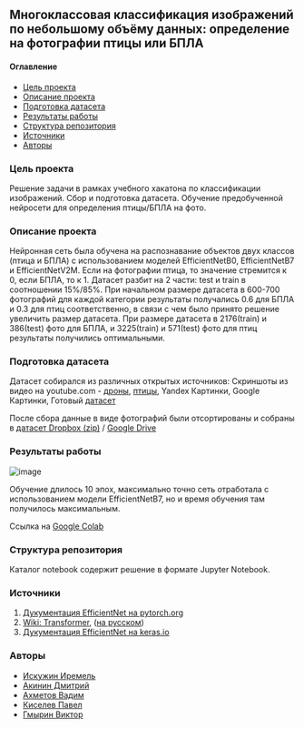 ## Многоклассовая классификация изображений по небольшому объёму данных: определение на фотографии птицы или БПЛА

#### Оглавление
- [Цель проекта](#цель-проекта)
- [Описание проекта](#описание-проекта)
- [Подготовка датасета](#подготовка-датасета)
- [Результаты работы](#результаты-работы)
- [Структура репозитория](#структура-репозитория)
- [Источники](#источники)
- [Авторы](#авторы)


### Цель проекта

Решение задачи в рамках учебного хакатона по классификации изображений. Сбор и подготовка датасета.
Обучение предобученной нейросети для определения птицы/БПЛА на фото.

### Описание проекта

Нейронная сеть была обучена на распознавание объектов двух классов (птица и БПЛА) с использованием моделей EfficientNetB0, EfficientNetB7 и EfficientNetV2M.
Если на фотографии птица, то значение стремится к 0, если БПЛА, то к 1. Датасет разбит на 2 части: test и train в соотношении 15%/85%. При начальном размере датасета в 600-700 фотографий для каждой категории результаты получались 0.6 для БПЛА и 0.3 для птиц соответственно, в связи с чем было принято решение увеличить размер датасета. При размере датасета в 2176(train) и 386(test) фото для БПЛА, и 3225(train) и 571(test) фото для птиц результаты получились оптимальными.

### Подготовка датасета

Датасет собирался из различных открытых источников:
Скриншоты из видео на youtube.com - [дроны](https://youtu.be/nzvISPjWJcI?t=660), [птицы](https://www.youtube.com/watch?v=zxzUW3Xw0-Y),
Yandex Картинки,
Google Картинки,
Готовый [датасет](https://lila.science/datasets/caltech-camera-traps)

После сбора данные в виде фотографий были отсортированы и собраны в [датасет Dropbox (zip)](https://www.dropbox.com/scl/fo/3wvoxavz83ym6obt2ktr1/h?dl=0&rlkey=w85abmidyfjusl91veyosay29) / [Google Drive](https://drive.google.com/drive/folders/1PjSBL6W4I8o9_NLbFEp0-ZQqAALrRjSu)

### Результаты работы

![image](https://user-images.githubusercontent.com/118006933/213861570-2bfd95b9-f0b6-4cf5-955c-da9a355d299e.png)

Обучение длилось 10 эпох, максимально точно сеть отработала с использованием модели EfficientNetB7, но и время обучения там получилось максимальным.

Ссылка на [Google Colab](https://colab.research.google.com/drive/1Hpl_3_qmKMLv7sdCWR6-C5Li6F_ZvCb_#scrollTo=vVuZxS7MbQNQ)

### Структура репозитория
Каталог notebook содержит решение в формате Jupyter Notebook.

### Источники

1. [Дукументация EfficientNet на pytorch.org](https://pytorch.org/vision/stable/models/efficientnet.html)
2. [Wiki: Transformer](https://en.wikipedia.org/wiki/Transformer_(machine_learning_model)), ([на русском](https://ru.wikipedia.org/wiki/%D0%A2%D1%80%D0%B0%D0%BD%D1%81%D1%84%D0%BE%D1%80%D0%BC%D0%B5%D1%80_(%D0%BC%D0%BE%D0%B4%D0%B5%D0%BB%D1%8C_%D0%BC%D0%B0%D1%88%D0%B8%D0%BD%D0%BD%D0%BE%D0%B3%D0%BE_%D0%BE%D0%B1%D1%83%D1%87%D0%B5%D0%BD%D0%B8%D1%8F)))
3. [Дукументация EfficientNet на keras.io](https://keras.io/examples/vision/image_classification_efficientnet_fine_tuning/)

### Авторы
- [Искужин Иремель](https://github.com/Lemeri02)
- [Акинин Дмитрий](https://github.com/AkininD)
- [Ахметов Вадим](https://github.com/vadim328)
- [Киселев Павел](https://github.com/indianlyc)
- [Гмырин Виктор](https://github.com/Victor-Gmyrin)
